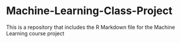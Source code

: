 # Machine-Learning-Class-Project
This is a repository that includes the R Markdown file for the Machine Learning course project
